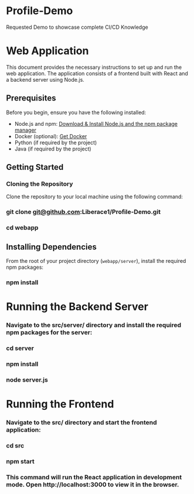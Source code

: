 # Profile-Demo
Requested Demo to showcase complete CI/CD Knowledge
# Web Application

This document provides the necessary instructions to set up and run the web application. The application consists of a frontend built with React and a backend server using Node.js.

## Prerequisites

Before you begin, ensure you have the following installed:
- Node.js and npm: [Download & Install Node.js and the npm package manager](https://nodejs.org/en/download/)
- Docker (optional): [Get Docker](https://docs.docker.com/get-docker/)
- Python (if required by the project)
- Java (if required by the project)

## Getting Started

### Cloning the Repository

Clone the repository to your local machine using the following command:

### git clone git@github.com:Liberace1/Profile-Demo.git
### cd webapp

## Installing Dependencies

From the root of your project directory (`webapp/server`), install the required npm packages:

### npm install

# Running the Backend Server
### Navigate to the src/server/ directory and install the required npm packages for the server:
### cd server
### npm install
### node server.js


# Running the Frontend
### Navigate to the src/ directory and start the frontend application:
### cd src
### npm start
### This command will run the React application in development mode. Open http://localhost:3000 to view it in the browser.




